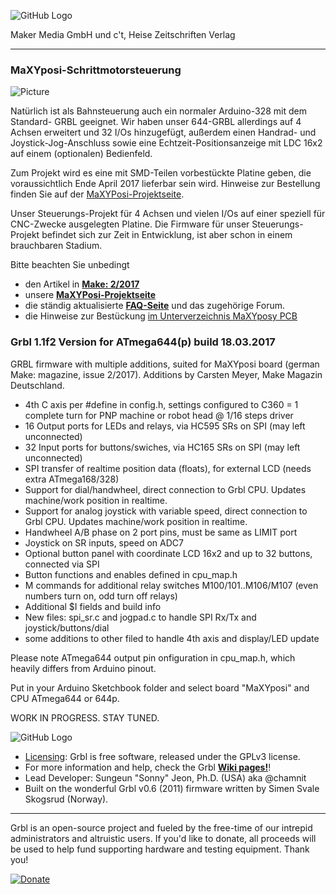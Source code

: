 ![GitHub Logo](http://www.heise.de/make/icons/make_logo.png)

Maker Media GmbH und c't, Heise Zeitschriften Verlag

***

### MaXYposi-Schrittmotorsteuerung 

![Picture](https://github.com/heise/MaXYposi_Grbl_644/blob/master/maxyposi_pcb/platine_ausschnitt.JPG)

Natürlich ist als Bahnsteuerung auch ein normaler Arduino-328 mit dem Standard-
GRBL geeignet. Wir haben unser 644-GRBL allerdings auf 4 Achsen erweitert und 32 
I/Os hinzugefügt, außerdem einen Handrad- und Joystick-Jog-Anschluss sowie eine 
Echtzeit-Positionsanzeige mit LDC 16x2 auf einem (optionalen) Bedienfeld. 

Zum Projekt wird es eine mit SMD-Teilen vorbestückte Platine geben, die 
voraussichtlich Ende April 2017 lieferbar sein wird. Hinweise zur Bestellung finden Sie auf der
[MaXYPosi-Projektseite](http://www.make-magazin.de/maxyposi).

Unser Steuerungs-Projekt für 4 Achsen und vielen I/Os auf einer speziell für 
CNC-Zwecke ausgelegten Platine. Die Firmware für unser Steuerungs-Projekt 
befindet sich zur Zeit in Entwicklung, ist aber schon in einem brauchbaren 
Stadium. 

Bitte beachten Sie unbedingt 

- den Artikel in **[Make: 2/2017](https://shop.heise.de/katalog/make-2-2017)**
- unsere **[MaXYPosi-Projektseite](http://www.make-magazin.de/maxyposi)**
- die ständig aktualisierte **[FAQ-Seite](https://heise.de/-3676050)** und das zugehörige Forum.
- die Hinweise zur Bestückung [im Unterverzeichnis MaXYposy PCB](https://github.com/heise/MaXYposi_Grbl_644/tree/master/maxyposi_pcb)


### Grbl 1.1f2 Version for ATmega644(p) build 18.03.2017 

GRBL firmware with multiple additions, suited for MaXYposi board (german Make: magazine, issue 2/2017). Additions by Carsten Meyer, Make Magazin Deutschland.

* 4th C axis per #define in config.h, settings configured to C360 = 1 complete turn for PNP machine or robot head @ 1/16 steps driver
* 16 Output ports for LEDs and relays, via HC595 SRs on SPI (may left unconnected)
* 32 Input ports for buttons/swiches, via HC165 SRs on SPI (may left unconnected)
* SPI transfer of realtime position data (floats), for external LCD (needs extra ATmega168/328)
* Support for dial/handwheel, direct connection to Grbl CPU. Updates machine/work position in realtime.
* Support for analog joystick with variable speed, direct connection to Grbl CPU. Updates machine/work position in realtime.
* Handwheel A/B phase on 2 port pins, must be same as LIMIT port
* Joystick on SR inputs, speed on ADC7
* Optional button panel with coordinate LCD 16x2 and up to 32 buttons, connected via SPI
* Button functions and enables defined in cpu_map.h
* M commands for additional relay switches M100/101..M106/M107 (even numbers turn on, odd turn off relays)
* Additional $I fields and build info
* New files: spi_sr.c and jogpad.c to handle SPI Rx/Tx and joystick/buttons/dial
* some additions to other filed to handle 4th axis and display/LED update

Please note ATmega644 output pin onfiguration in cpu_map.h, which heavily differs from Arduino pinout.

Put in your Arduino Sketchbook folder and select board "MaXYposi" and CPU ATmega644 or 644p.

WORK IN PROGRESS. STAY TUNED.



![GitHub Logo](https://github.com/gnea/grbl/blob/master/doc/media/Grbl%20Logo%20250px.png)

* [Licensing](https://github.com/gnea/grbl/wiki/Licensing): Grbl is free software, released under the GPLv3 license.
* For more information and help, check the Grbl **[Wiki pages!](https://github.com/gnea/grbl/wiki)**!
* Lead Developer: Sungeun "Sonny" Jeon, Ph.D. (USA) aka @chamnit
* Built on the wonderful Grbl v0.6 (2011) firmware written by Simen Svale Skogsrud (Norway).

-------------
Grbl is an open-source project and fueled by the free-time of our intrepid administrators and altruistic users. If you'd like to donate, all proceeds will be used to help fund supporting hardware and testing equipment. Thank you!

[![Donate](https://www.paypalobjects.com/en_US/i/btn/btn_donate_LG.gif)](https://www.paypal.com/cgi-bin/webscr?cmd=_s-xclick&hosted_button_id=CUGXJHXA36BYW)
